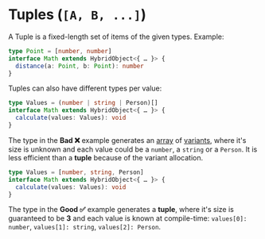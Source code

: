 ---
---

# Tuples (`[A, B, ...]`)

A Tuple is a fixed-length set of items of the given types. Example:

```ts
type Point = [number, number]
interface Math extends HybridObject<{ … }> {
  distance(a: Point, b: Point): number
}
```

Tuples can also have different types per value:

<div className="side-by-side-container">
<div className="side-by-side-block">

```ts title="Bad ❌"
type Values = (number | string | Person)[]
interface Math extends HybridObject<{ … }> {
  calculate(values: Values): void
}
```
The type in the **Bad ❌** example generates an [array](arrays) of [variants](variants), where it's size is unknown and each value could be a `number`, a `string` or a `Person`. It is less efficient than a **tuple** because of the variant allocation.

</div>
<div className="side-by-side-block">

```ts title="Good ✅"
type Values = [number, string, Person]
interface Math extends HybridObject<{ … }> {
  calculate(values: Values): void
}
```
The type in the **Good ✅** example generates a **tuple**, where it's size is guaranteed to be **3** and each value is known at compile-time: `values[0]: number`, `values[1]: string`, `values[2]: Person`.

</div>
</div>


